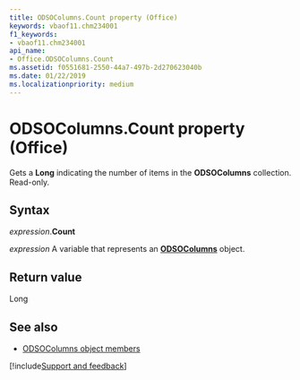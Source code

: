 ```yaml
---
title: ODSOColumns.Count property (Office)
keywords: vbaof11.chm234001
f1_keywords:
- vbaof11.chm234001
api_name:
- Office.ODSOColumns.Count
ms.assetid: f0551681-2550-44a7-497b-2d270623040b
ms.date: 01/22/2019
ms.localizationpriority: medium
---
```



# ODSOColumns.Count property (Office)

Gets a **Long** indicating the number of items in the **ODSOColumns** collection. Read-only.


## Syntax

_expression_.**Count**

_expression_ A variable that represents an **[ODSOColumns](Office.ODSOColumns.md)** object.


## Return value

Long


## See also

- [ODSOColumns object members](overview/Library-Reference/odsocolumns-members-office.md)



[!include[Support and feedback](~/includes/feedback-boilerplate.md)]